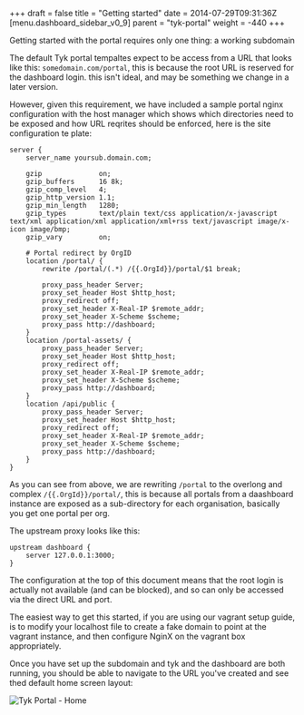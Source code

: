 +++
draft = false
title = "Getting started"
date = 2014-07-29T09:31:36Z
[menu.dashboard_sidebar_v0_9]
	parent = "tyk-portal"
    weight = -440
+++

Getting started with the portal requires only one thing: a working subdomain

The default Tyk portal tempaltes expect to be access from a URL that looks like this: `somedomain.com/portal`, this is 
because the root URL is reserved for the dashboard login. this isn't ideal, and may be something we change in a later
version.

However, given this requirement, we have included a sample portal nginx configuration with the host manager which shows 
which directories need to be exposed and how URL reqrites should be enforced, here is the site configuration te plate:

	server {
        server_name yoursub.domain.com;

        gzip              on;
        gzip_buffers      16 8k;
        gzip_comp_level   4;
        gzip_http_version 1.1;
        gzip_min_length   1280;
        gzip_types        text/plain text/css application/x-javascript text/xml application/xml application/xml+rss text/javascript image/x-icon image/bmp;
        gzip_vary         on;

        # Portal redirect by OrgID
        location /portal/ {
            rewrite /portal/(.*) /{{.OrgId}}/portal/$1 break;

            proxy_pass_header Server;
            proxy_set_header Host $http_host;
            proxy_redirect off;
            proxy_set_header X-Real-IP $remote_addr;
            proxy_set_header X-Scheme $scheme;
            proxy_pass http://dashboard;
        }
        location /portal-assets/ {
            proxy_pass_header Server;
            proxy_set_header Host $http_host;
            proxy_redirect off;
            proxy_set_header X-Real-IP $remote_addr;
            proxy_set_header X-Scheme $scheme;
            proxy_pass http://dashboard;
        }
        location /api/public {
            proxy_pass_header Server;
            proxy_set_header Host $http_host;
            proxy_redirect off;
            proxy_set_header X-Real-IP $remote_addr;
            proxy_set_header X-Scheme $scheme;
            proxy_pass http://dashboard;
        }
	}

As you can see from above, we are rewriting `/portal` to the overlong and complex `/{{.OrgId}}/portal/`, this is because
all portals from a daashboard instance are exposed as a sub-directory for each organisation, basically you get
one portal per org.

The upstream proxy looks like this:

	upstream dashboard {
        server 127.0.0.1:3000;
    }

The configuration at the top of this document means that the root login is actually not available (and can be blocked), and so 
can only be accessed via the direct URL and port.

The easiest way to get this started, if you are using our vagrant setup guide, is to modify your localhost file to create
a fake domain to point at the vagrant instance, and then configure NginX on the vagrant box appropriately.

Once you have set up the subdomain and tyk and the dashboard are both running, you should be able to navigate to the URL
you've created and see thed default home screen layout:

![Tyk Portal - Home](/imgs/portal-home.png)